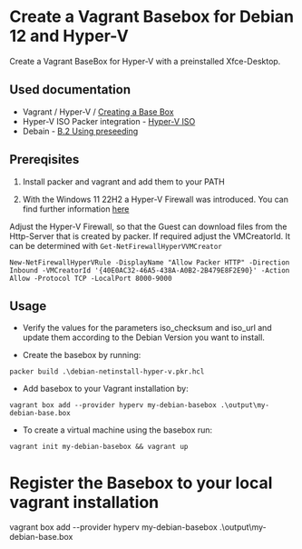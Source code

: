 # Create a Vagrant Basebox for Debian 12 and Hyper-V

Create a Vagrant BaseBox for Hyper-V with a preinstalled Xfce-Desktop.

## Used documentation
- Vagrant / Hyper-V / [Creating a Base Box](https://developer.hashicorp.com/vagrant/docs/providers/hyperv/boxes)
- Hyper-V ISO Packer integration - [Hyper-V ISO](https://developer.hashicorp.com/packer/integrations/hashicorp/hyperv/latest/components/builder/iso)
- Debain - [B.2 Using preseeding](https://www.debian.org/releases/bookworm/amd64/apbs02.en.html)


## Prereqisites
1) Install packer and vagrant and add them to your PATH

2) With the Windows 11 22H2 a Hyper-V Firewall was introduced. You can find further information [here](https://learn.microsoft.com/en-us/windows/security/operating-system-security/network-security/windows-firewall/hyper-v-firewall)

Adjust the Hyper-V Firewall, so that the Guest can download files from the Http-Server that is created by packer. If required adjust the VMCreatorId. 
It can be determined with `Get-NetFirewallHyperVVMCreator`
```
New-NetFirewallHyperVRule -DisplayName "Allow Packer HTTP" -Direction Inbound -VMCreatorId '{40E0AC32-46A5-438A-A0B2-2B479E8F2E90}' -Action Allow -Protocol TCP -LocalPort 8000-9000
```

## Usage
- Verify the values for the parameters iso_checksum and iso_url and update them according to the Debian Version you want to install.

- Create the basebox by running:
```
packer build .\debian-netinstall-hyper-v.pkr.hcl
```

- Add basebox to your Vagrant installation by:
```
vagrant box add --provider hyperv my-debian-basebox .\output\my-debian-base.box
```
- To create a virtual machine using the basebox run:
```
vagrant init my-debian-basebox && vagrant up
```

# Register the Basebox to your local vagrant installation
vagrant box add --provider hyperv my-debian-basebox .\output\my-debian-base.box